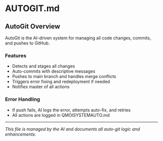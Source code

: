 # AUTOGIT.md

## AutoGit Overview

AutoGit is the AI-driven system for managing all code changes, commits, and pushes to GitHub.

### Features
- Detects and stages all changes
- Auto-commits with descriptive messages
- Pushes to main branch and handles merge conflicts
- Triggers error fixing and redeployment if needed
- Notifies master of all actions

### Error Handling
- If push fails, AI logs the error, attempts auto-fix, and retries
- All actions are logged in QMOISYSTEMAUTO.md

---

*This file is managed by the AI and documents all auto-git logic and enhancements.* 